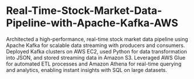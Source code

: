 # Real-Time-Stock-Market-Data-Pipeline-with-Apache-Kafka-AWS




Architected a high-performance, real-time stock market data pipeline using Apache Kafka for scalable data streaming with producers and consumers. Deployed Kafka clusters on AWS EC2, used Python for data transformation into JSON, and stored streaming data in Amazon S3. Leveraged AWS Glue for automated ETL processes and Amazon Athena for real-time querying and analytics, enabling instant insights with SQL on large datasets.
